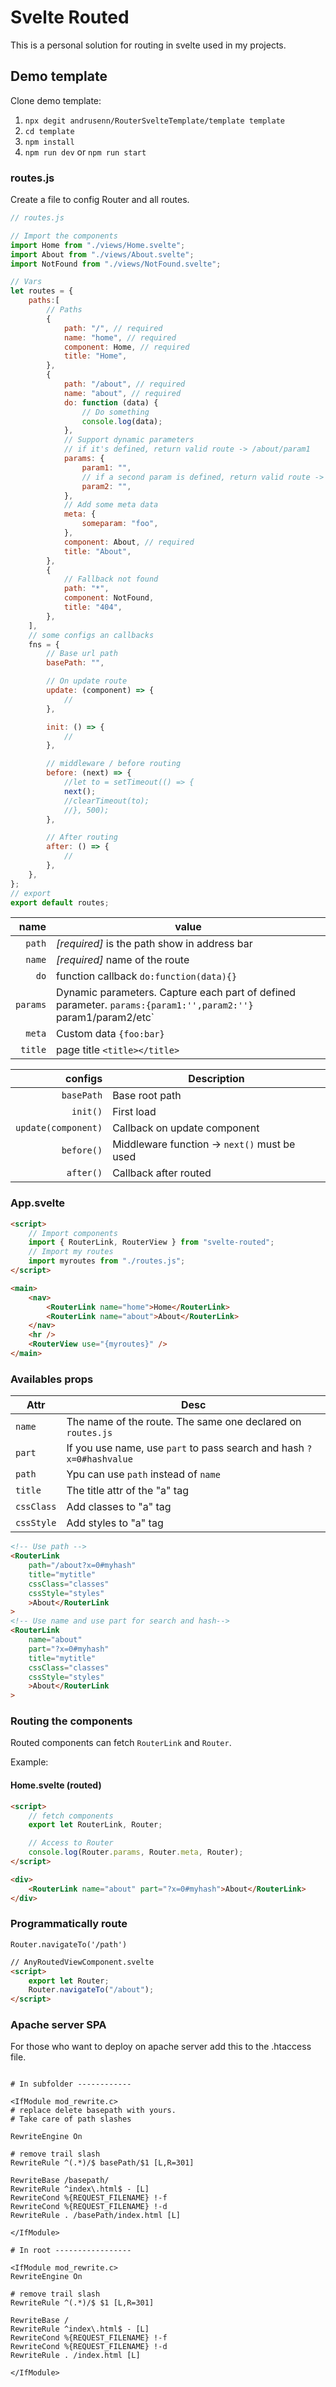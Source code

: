# Svelte Routed

This is a personal solution for routing in svelte used in my projects.

## Demo template

Clone demo template:

1. `npx degit andrusenn/RouterSvelteTemplate/template template`
2. `cd template`
3. `npm install`
4. `npm run dev` or `npm run start`

### routes.js

Create a file to config Router and all routes.

```js
// routes.js

// Import the components
import Home from "./views/Home.svelte";
import About from "./views/About.svelte";
import NotFound from "./views/NotFound.svelte";

// Vars
let routes = {
    paths:[
        // Paths
        {
            path: "/", // required
            name: "home", // required
            component: Home, // required
            title: "Home",
        },
        {
            path: "/about", // required
            name: "about", // required
            do: function (data) {
                // Do something
                console.log(data);
            },
            // Support dynamic parameters
            // if it's defined, return valid route -> /about/param1
            params: {
                param1: "",
                // if a second param is defined, return valid route -> /about/param1/param2
                param2: "",
            },
            // Add some meta data
            meta: {
                someparam: "foo",
            },
            component: About, // required
            title: "About",
        },
        {
            // Fallback not found
            path: "*",
            component: NotFound,
            title: "404",
        },
    ],
    // some configs an callbacks
    fns = {
        // Base url path
        basePath: "",

        // On update route
        update: (component) => {
            //
        },

        init: () => {
            //
        },

        // middleware / before routing
        before: (next) => {
            //let to = setTimeout(() => {
            next();
            //clearTimeout(to);
            //}, 500);
        },

        // After routing
        after: () => {
            //
        },
    },
};
// export
export default routes;
```

|     name | value                                                                                                         |
| -------: | ------------------------------------------------------------------------------------------------------------- |
|   `path` | _[required]_ is the path show in address bar                                                                  |
|   `name` | _[required]_ name of the route                                                                                |
|     `do` | function callback `do:function(data){}`                                                                       |
| `params` | Dynamic parameters. Capture each part of defined parameter. `params:{param1:'',param2:''}` param1/param2/etc` |
|   `meta` | Custom data `{foo:bar}`                                                                                       |
|  `title` | page title `<title></title>`                                                                                  |

|             configs | Description                                  |
| ------------------: | -------------------------------------------- |
|          `basePath` | Base root path                               |
|            `init()` | First load                                   |
| `update(component)` | Callback on update component                 |
|          `before()` | Middleware function -> `next()` must be used |
|           `after()` | Callback after routed                        |

### App.svelte

```html
<script>
    // Import components
    import { RouterLink, RouterView } from "svelte-routed";
    // Import my routes
    import myroutes from "./routes.js";
</script>

<main>
    <nav>
        <RouterLink name="home">Home</RouterLink>
        <RouterLink name="about">About</RouterLink>
    </nav>
    <hr />
    <RouterView use="{myroutes}" />
</main>
```

### Availables props

| Attr       | Desc                                                                 |
| ---------- | -------------------------------------------------------------------- |
| `name`     | The name of the route. The same one declared on `routes.js`          |
| `part`     | If you use name, use `part` to pass search and hash `?x=0#hashvalue` |
| `path`     | Ypu can use `path` instead of `name`                                 |
| `title`    | The title attr of the "a" tag                                        |
| `cssClass` | Add classes to "a" tag                                               |
| `cssStyle` | Add styles to "a" tag                                                |

```html
<!-- Use path -->
<RouterLink
    path="/about?x=0#myhash"
    title="mytitle"
    cssClass="classes"
    cssStyle="styles"
    >About</RouterLink
>
<!-- Use name and use part for search and hash-->
<RouterLink
    name="about"
    part="?x=0#myhash"
    title="mytitle"
    cssClass="classes"
    cssStyle="styles"
    >About</RouterLink
>
```

### Routing the components

Routed components can fetch `RouterLink` and `Router`.

Example:

#### Home.svelte (routed)

```html
<script>
    // fetch components
    export let RouterLink, Router;

    // Access to Router
    console.log(Router.params, Router.meta, Router);
</script>

<div>
    <RouterLink name="about" part="?x=0#myhash">About</RouterLink>
</div>
```

### Programmatically route

`Router.navigateTo('/path')`

```html
// AnyRoutedViewComponent.svelte
<script>
    export let Router;
    Router.navigateTo("/about");
</script>
```

### Apache server SPA

For those who want to deploy on apache server add this to the .htaccess file.

```text

# In subfolder ------------

<IfModule mod_rewrite.c>
# replace delete basepath with yours.
# Take care of path slashes

RewriteEngine On

# remove trail slash
RewriteRule ^(.*)/$ basePath/$1 [L,R=301]

RewriteBase /basepath/
RewriteRule ^index\.html$ - [L]
RewriteCond %{REQUEST_FILENAME} !-f
RewriteCond %{REQUEST_FILENAME} !-d
RewriteRule . /basePath/index.html [L]

</IfModule>

# In root -----------------

<IfModule mod_rewrite.c>
RewriteEngine On

# remove trail slash
RewriteRule ^(.*)/$ $1 [L,R=301]

RewriteBase /
RewriteRule ^index\.html$ - [L]
RewriteCond %{REQUEST_FILENAME} !-f
RewriteCond %{REQUEST_FILENAME} !-d
RewriteRule . /index.html [L]

</IfModule>
```
